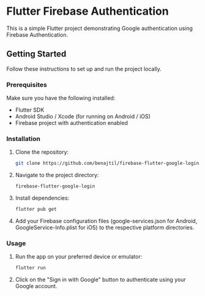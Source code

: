 # Flutter Firebase Authentication

This is a simple Flutter project demonstrating Google authentication using Firebase Authentication.

## Getting Started

Follow these instructions to set up and run the project locally.

### Prerequisites

Make sure you have the following installed:

- Flutter SDK
- Android Studio / Xcode (for running on Android / iOS)
- Firebase project with authentication enabled

### Installation

1. Clone the repository:

   ```bash
   git clone https://github.com/benajtil/firebase-flutter-google-login.git
   ```

2. Navigate to the project directory:

   ```bash
   firebase-flutter-google-login
   ```

3. Install dependencies:

   ```bash
   flutter pub get
   ```

4. Add your Firebase configuration files (google-services.json for Android, GoogleService-Info.plist for iOS) to the respective platform directories.

### Usage

1. Run the app on your preferred device or emulator:

   ```bash
   flutter run
   ```

2. Click on the "Sign in with Google" button to authenticate using your Google account.

